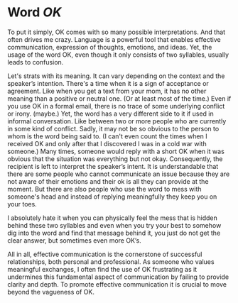 # Word *OK*

To put it simply, OK comes with so many possible interpretations. And that often drives me crazy. Language is a powerful tool that enables effective communication, expression of thoughts, emotions, and ideas. Yet, the usage of the word OK, even though it only consists of two syllables, usually leads to confusion. 

Let's strats with its meaning. It can vary depending on the context and the speaker’s intention. There's a time when it is a sign of acceptance or agreement. Like when you get a text from your mom, it has no other meaning than a positive or neutral one. (Or at least most of the time.) Even if you use OK in a formal email, there is no trace of some underlying conflict or irony. (maybe.) 
	Yet, the word has a very different side to it if used in informal conversation. Like between two or more people who are currently in some kind of conflict. Sadly, it may not be so obvious to the person to whom is the word being said to. (I can't even count the times when I received OK and only after that I discovered I was in a cold war with someone.)
Many times, someone would reply with a short OK when it was obvious that the situation was everything but not okay. Consequently, the recipient is left to interpret the speaker’s intent. It is understandable that there are some people who cannot communicate an issue because they are not aware of their emotions and their ok is all they can provide at the moment. But there are also people who use the word to mess with someone's head and instead of replying meaningfully they keep you on your toes.

I absolutely hate it when you can physically feel the mess that is hidden behind these two syllables and even when you try your best to somehow dig into the word and find that message behind it, you just do not get the clear answer, but sometimes even more OK’s.

All in all, effective communication is the cornerstone of successful relationships, both personal and professional. As someone who values meaningful exchanges, I often find the use of OK frustrating as it undermines this fundamental aspect of communication by failing to provide clarity and depth. To promote effective communication it is crucial to move beyond the vagueness of OK. 
